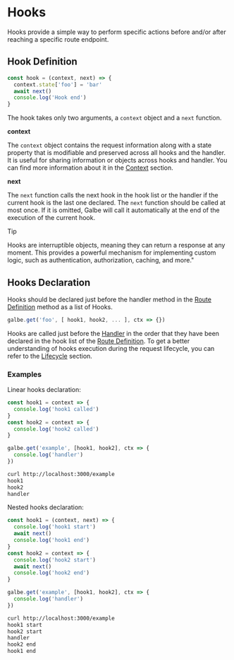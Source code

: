 # Hooks

Hooks provide a simple way to perform specific actions before and/or after reaching a specific route endpoint.

## Hook Definition

```ts
const hook = (context, next) => {
  context.state['foo'] = 'bar'
  await next()
  console.log('Hook end')
}
```

The hook takes only two arguments, a `context` object and a `next` function.

**context**

The `context` object contains the request information along with a state property that is modifiable and preserved across all hooks and the handler. It is useful for sharing information or objects across hooks and handler. You can find more information about it in the [Context](context.md) section.

**next**

The `next` function calls the next hook in the hook list or the handler if the current hook is the last one declared. The `next` function should be called at most once. If it is omitted, Galbe will call it automatically at the end of the execution of the current hook.

> [!TIP]
> Hooks are interruptible objects, meaning they can return a response at any moment. This provides a powerful mechanism for implementing custom logic, such as authentication, authorization, caching, and more."

## Hooks Declaration

Hooks should be declared just before the handler method in the [Route Definition](routes.md#route-defintion) method as a list of Hooks.

```ts
galbe.get('foo', [ hook1, hook2, ... ], ctx => {})
```

Hooks are called just before the [Handler](handler.md) in the order that they have been declared in the hook list of the [Route Definition](routes.md#route-defintion). To get a better understanding of hooks execution during the request lifecycle, you can refer to the [Lifecycle](lifecycle) section.

### Examples

Linear hooks declaration:

```ts
const hook1 = context => {
  console.log('hook1 called')
}
const hook2 = context => {
  console.log('hook2 called')
}

galbe.get('example', [hook1, hook2], ctx => {
  console.log('handler')
})
```

```bash
curl http://localhost:3000/example
hook1
hook2
handler
```

Nested hooks declaration:

```ts
const hook1 = (context, next) => {
  console.log('hook1 start')
  await next()
  console.log('hook1 end')
}
const hook2 = context => {
  console.log('hook2 start')
  await next()
  console.log('hook2 end')
}

galbe.get('example', [hook1, hook2], ctx => {
  console.log('handler')
})
```

```bash
curl http://localhost:3000/example
hook1 start
hook2 start
handler
hook2 end
hook1 end
```

